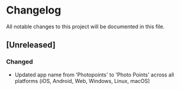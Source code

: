 # Changelog

All notable changes to this project will be documented in this file.

## [Unreleased]

### Changed
- Updated app name from 'Photopoints' to 'Photo Points' across all platforms (iOS, Android, Web, Windows, Linux, macOS)
